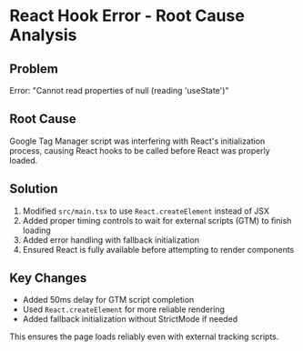 # React Hook Error - Root Cause Analysis

## Problem
Error: "Cannot read properties of null (reading 'useState')"

## Root Cause
Google Tag Manager script was interfering with React's initialization process, causing React hooks to be called before React was properly loaded.

## Solution
1. Modified `src/main.tsx` to use `React.createElement` instead of JSX
2. Added proper timing controls to wait for external scripts (GTM) to finish loading
3. Added error handling with fallback initialization
4. Ensured React is fully available before attempting to render components

## Key Changes
- Added 50ms delay for GTM script completion
- Used `React.createElement` for more reliable rendering
- Added fallback initialization without StrictMode if needed

This ensures the page loads reliably even with external tracking scripts.